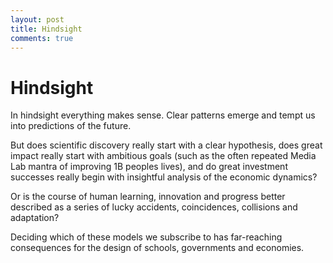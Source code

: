 ```yaml
---
layout: post
title: Hindsight
comments: true
---
```

# Hindsight

In hindsight everything makes sense. Clear patterns emerge and tempt us into predictions of the future. 

But does scientific discovery really start with a clear hypothesis, does great impact really start with ambitious goals (such as the often repeated Media Lab mantra of improving 1B peoples lives), and do great investment successes really begin with insightful analysis of the economic dynamics?

Or is the course of human learning, innovation and progress better described as a series of lucky accidents, coincidences, collisions and adaptation?

Deciding which of these models we subscribe to has far-reaching consequences for the design of schools, governments and economies. 
